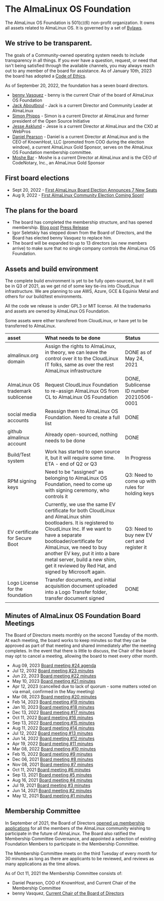 # The AlmaLinux OS Foundation

The AlmaLinux OS Foundation is 501(c)(6) non-profit organization. It owns all assets related to AlmaLinux OS. It is governed by a set of [Bylaws](https://almalinux.org/p/foundation-bylaws/). 

## We strive to be transparent.

The goals of a Community-owned operating system needs to include transparency in all things. If you ever have a question, request, or need that isn't being satisfied through the available channels, you may always reach out to any member of the board for assistance. As of January 10th, 2023 the board has adopted a [Code of Ethics](https://drive.google.com/file/d/1ABs_XdwXLgpfAOXfNBw-_KoQuQofAORI/view?usp=share_link).

As of September 20, 2022, the foundation has a seven board directors.
- [benny Vasquez](https://www.linkedin.com/in/bennyvasquez/) - benny is the current Chair of the board of AlmaLinux OS Foundation
- [Jack Aboutboul](https://www.linkedin.com/in/jackaboutboul/) - Jack is a current Director and Community Leader at AlmaLinux
- [Simon Phipps](https://en.wikipedia.org/wiki/Simon_Phipps_(programmer)) - Simon is a current Director at AlmaLinux and former president of the Open Source Initiative
- [Jesse Asklund](https://www.linkedin.com/in/jessejester/) - Jesse is a current Director at AlmaLinux and the CXO at WebPros
- [Daniel Pearson](https://www.linkedin.com/in/daniel-pearson-b2559b60/) - Daniel is a current Director at AlmaLinux and is the CEO of KnownHost, LLC (promoted from COO during the election window), a current AlmaLinux Gold Sponsor, serves on the AlmaLinux OS Foundation membership committee.
- [Moshe Bar](https://en.wikipedia.org/wiki/Moshe_Bar_(investor)) - Moshe is a current Director at AlmaLinux and is the CEO of CodeNotary, Inc., an AlmaLinux Gold Sponsor

## First board elections

- Sept 20, 2022 - [First AlmaLinux Board Election Announces 7 New Seats](https://almalinux.org/blog/first-almalinux-board-election-announces-7-new-seats/)
- Aug 9, 2022 - [First AlmaLinux Community Election Coming Soon!](https://almalinux.org/blog/first-almalinux-os-foundation-election/)

## The plans for the board

- The board has completed the membership structure, and has opened membership. [Blog post](https://almalinux.org/blog/what-almalinux-foundation-membership-means-for-you/) [Press Release](https://www.businesswire.com/news/home/20211005005953/en/AlmaLinux-OS-Foundation-Membership-Opens-to-the-Public)
- Igor Seletskiy has stepped down from the Board of Directors, and the Board has elected benny Vasquez to replace him. 
- The board will be expanded to up to 13 directors (as new members arrive) to make sure that no single company controls the AlmaLinux OS Foundation.

## Assets and build environment
The complete build environment is yet to be fully open-sourced, but it will be in Q3 of 2021, as we get rid of some key tie-ins into CloudLinux infrastructure. We are planning to use AWS, Azure, GCE & Equinix Metal and others for our build/test environments.

All the code we release is under GPL3 or MIT license.
All the trademarks and assets are owned by AlmaLinux OS Foundation.

Some assets were either transfered from CloudLinux, or have yet to be transferred to AlmaLinux.

| asset | What needs to be done | Status |
|:--- |:--- |:--- |
| almalinux.org domain | Assign the rights to AlmaLinux, in theory, we can leave the control over it to the CloudLinux IT folks, same as over the rest AlmaLinux infrastructure | DONE as of May 24, 2021 |
| AlmaLinux OS trademark sublicense | Request CloudLinux Foundation to re-assign AlmaLinux OS from CL to AlmaLinux OS Foundation | DONE, Sublicense ID number 20210506-0001 |
| social media accounts | Reassign them to AlmaLinux OS Foundation. Need to create a full list |  DONE |
| github almalinux account | Already open-sourced, nothing needs to be done | DONE |
| Build/Test system | Work has started to open source it, but it will require some time. ETA - end of Q2 or Q3 | In Progress |
| RPM signing keys | Need to be "assigned" as belonging to AlmaLinux OS Foundation, need to come up with signing ceremony, who controls it | Q3: Need to come up with rules for holding keys 
| EV certificate for Secure Boot | Currently, we use the same EV certificate for both CloudLinux and AlmaLinux shim bootloaders. It is registered to CloudLinux Inc. If we want to have a separate bootloader/certificate for AlmaLinux, we need to buy another EV key, put it into a bare metal server, build a new shim, get it reviewed by Red Hat, and signed by Microsoft again. |  Q3: Need to buy new EV cert and register it |
| Logo License for the foundation | Transfer documents, and initial acquisition document uploaded into a Logo Transfer folder, transfer document signed | DONE| 

## Minutes of AlmaLinux OS Foundation Board Meetings
<!-- To add minutes to this list, export the approved minutes from the meeting folder as a PDF, upload that PDF to the 'Published Minutes' folder, and provide a link to the PDF -->

The Board of Directors meets monthly on the second Tuesday of the month. At each meeting, the board works to keep minutes so that they can be approved as part of that meeting and shared immediately after the meeting completes. In the event that there is little to discuss, the Chair of the board may opt to cancel a meeting, allowing the board to meet every other month. 

- Aug 09, 2023 [Board meeting #24 agenda](https://docs.google.com/document/d/1woi5FGsuCnBFeIbMWrr2148NnyYoPV_B8D5cRDOUDKo/)
- Jul 12, 2032 [Board meeting #23 minutes](https://drive.google.com/file/d/13q6udmzAEqHIoPf2cQJ-QJrYosaFWd_m/view)
- Jun 22, 2023 [Board meeting #22 minutes](https://drive.google.com/file/d/1FZhhMaLgrTd7fN50pGyZPdKEb9UJ6HF-/view)
- May 10, 2023 [Board meeting #21 minutes](https://drive.google.com/file/d/17ZykiqjnYcr6OTs-pCuBP2oUc4wKQYye/view)
- Apr 12, 2023 (cancelled due to lack of quorum - some matters voted on via email, confirmed in the May meeting)
- Mar 08, 2023 [Board meeting #20 minutes](https://drive.google.com/file/d/1nOwQd2WoXaywu64ZS60qwvyd0lPda1eB/view)
- Feb 14, 2023 [Board meeting #19 minutes](https://drive.google.com/file/d/1U7o8E1Y4ozS9smrD4vczLKkGSH76RK1E/view)
- Jan 10, 2023 [Board meeting #18 minutes](https://drive.google.com/file/d/1F4pJrldgJ8ysY64Y_9yDxd2BuNp-MKfs/view)
- Dec 13, 2022 [Board meeting #17 minutes](https://drive.google.com/file/d/18qyOYEgX-0kVrCGXzaVhdUqUKTwPzrud/view)
- Oct 11, 2022 [Board meeting #16 minutes](https://drive.google.com/file/d/1uTh_VK4qIHFSVA1gJjJRhC4JXB1paGgC/view)
- Sep 13, 2022 [Board meeting #15 minutes](https://drive.google.com/file/d/1KkqLjPie2EqMpL-wcfnAF0NG730vy-ci/view)
- Aug 11, 2022 [Board meeting #14 minutes](https://drive.google.com/file/d/1jCi_qP-1WISzze2_cvyK7SSEdGvhoYDo/view)
- Jul 12, 2022 [Board meeting #13 minutes](https://drive.google.com/file/d/1rptJ_BJrxuh5HThLs088satKg7Y6TtUM/view)
- Jun 14, 2022 [Board meeting #12 minutes](https://drive.google.com/file/d/1ObYS_7CYsidrRnBUI6rTfR5eOBJQxI6F/view)
- Apr 19, 2022 [Board meeting #11 minutes](https://drive.google.com/file/d/1hm-pB_E5S9ZxG8zHv6yDOpYTr7IgRt5n/view)
- Mar 08, 2022 [Board meeting #10 minutes](https://drive.google.com/file/d/1hSis_UUekbtPOh038tEiNpyqIe72vrOl/view)
- Feb 15, 2022 [Board meeting #9 minutes](https://drive.google.com/file/d/1UQZ2hPXEZgn2Ha8sGMGUr7-PRao7R4fb/view)
- Dec 06, 2021 [Board meeting #8 minutes](https://drive.google.com/file/d/1p-LQWuENiS-KZNPoB89Fblkey5TiJEeV/view)
- Nov 08, 2021 [Board meeting #7 minutes](https://drive.google.com/file/d/1X8BNjupxLusluUq2q-phwWMe0C0sGD_K/view)
- Oct 11, 2021 [Board meeting #6 minutes](https://drive.google.com/file/d/1q_7xDNOt4yieXnP5eF4kAcKWtmaAzQiq/view)
- Sep 13, 2021 [Board meeting #5 minutes](https://drive.google.com/file/d/1x5k1wUv9UtkNvXu-JBbVb9JFNPyo67vm/view)
- Aug 16, 2021 [Board meeting #4 minutes](https://drive.google.com/file/d/1TAXkQg2kh8Hj-yyF0Hyx1CIJsOg3QCtp/view)
- Jul 19, 2021 [Board meeting #3 minutes](https://drive.google.com/file/d/1YfpQMs2YRiozcMyGvHjeP1Nr2cp3hD9u/view)
- Jun 14, 2021 [Board meeting #2 minutes](https://drive.google.com/file/d/1hwcgIacCug0TESfohIB-mEiYs69BCLfv/view)
- May 12, 2021 [Board meeting #1 minutes](https://drive.google.com/file/d/1O2oNPu9rXxnu0IjYkdeS3dDfKN4YKVsJ/view)

## Membership Committee

In September of 2021, the Board of Directors [opened up membership applications](https://almalinux.org/blog/what-almalinux-foundation-membership-means-for-you/) for all the members of the AlmaLinux community wishing to participate in the future of AlmaLinux. The Board also ratified the Membership Committee Governance, and appointed a selection of existing Foundation Members to participate in the Membership Committee. 

The Membership Committee meets on the third Tuesday of every month for 30 minutes as long as there are applicants to be reviewed, and reviews as many applications as the time allows. 

As of Oct 11, 2021 the Membership Committee consists of:
- Daniel Pearson, COO of KnownHost, and Current Chair of the Membership Committee
- benny Vasquez, [Current Chair of the Board of Directors](https://almalinux.org/blog/hi-im-benny-how-can-i-help/)
